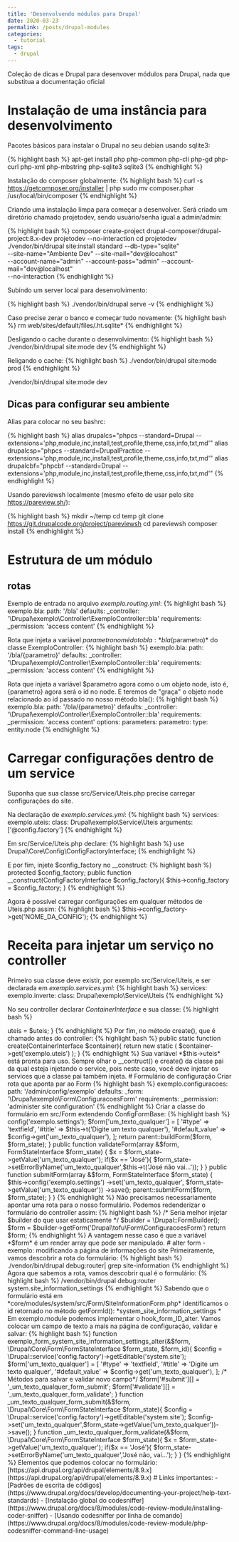 ```yaml
---
title: 'Desenvolvendo módulos para Drupal'
date: 2020-03-23
permalink: /posts/drupal-modules
categories:
  - tutorial
tags:
  - drupal
---
```


Coleção de dicas e Drupal para desenvover módulos para Drupal, nada que
substitua a documentação oficial

# Instalação de uma instância para desenvolvimento

Pacotes básicos para instalar o Drupal no seu debian usando sqlite3:

{% highlight bash %}
apt-get install php php-common php-cli php-gd php-curl php-xml php-mbstring php-sqlite3 sqlite3
{% endhighlight %}

Instalação do composer globalmente:
{% highlight bash %}
curl -s https://getcomposer.org/installer | php
sudo mv composer.phar /usr/local/bin/composer
{% endhighlight %}

Criando uma instalação limpa para começar a desenvolver. Será criado um
diretório chamado projetodev, sendo usuário/senha igual a admin/admin:

{% highlight bash %}
composer create-project drupal-composer/drupal-project:8.x-dev projetodev --no-interaction
cd projetodev
./vendor/bin/drupal site:install standard --db-type="sqlite" \
       --site-name="Ambiente Dev" --site-mail="dev@locahost" \
       --account-name="admin" --account-pass="admin" --account-mail="dev@localhost" \
       --no-interaction
{% endhighlight %}

Subindo um server local para desenvolvimento:

{% highlight bash %}
./vendor/bin/drupal serve -v
{% endhighlight %}

Caso precise zerar o banco e começar tudo novamente:
{% highlight bash %}
rm web/sites/default/files/.ht.sqlite*
{% endhighlight %}

Desligando o cache durante o desenvolvimento:
{% highlight bash %}
./vendor/bin/drupal site:mode dev
{% endhighlight %}

Religando o cache:
{% highlight bash %}
./vendor/bin/drupal site:mode prod
{% endhighlight %}

./vendor/bin/drupal site:mode dev

## Dicas para configurar seu ambiente

Alias para colocar no seu bashrc:

{% highlight bash %}
alias drupalcs="phpcs --standard=Drupal --extensions='php,module,inc,install,test,profile,theme,css,info,txt,md'" 
alias drupalcsp="phpcs --standard=DrupalPractice --extensions='php,module,inc,install,test,profile,theme,css,info,txt,md'" 
alias drupalcbf="phpcbf --standard=Drupal --extensions='php,module,inc,install,test,profile,theme,css,info,txt,md'"
{% endhighlight %}

Usando pareviewsh localmente (mesmo efeito de usar
pelo site https://pareview.sh/):

{% highlight bash %}
mkdir ~/temp
cd temp
git clone https://git.drupalcode.org/project/pareviewsh
cd pareviewsh
composer install
{% endhighlight %}

# Estrutura de um módulo

## rotas
Exemplo de entrada no arquivo *exemplo.routing.yml*:
{% highlight bash %}
exemplo.bla:
  path: '/bla'
  defaults:
    _controller: '\Drupal\exemplo\Controller\ExemploController::bla'
  requirements:
    _permission: 'access content'
{% endhighlight %}

Rota que injeta a variável $parametro no médoto bla: 
*bla($parametro)* do classe ExemploController:
{% highlight bash %}
exemplo.bla:
  path: '/bla/{parametro}'
  defaults:
    _controller: '\Drupal\exemplo\Controller\ExemploController::bla'
  requirements:
    _permission: 'access content'
{% endhighlight %}

Rota que injeta a variável $parametro agora como o um objeto node,
isto é, {parametro} agora será o id no node. E teremos de "graça"
o objeto node relacionado ao id passado no nosso método bla():
{% highlight bash %}
exemplo.bla:
  path: '/bla/{parametro}'
  defaults:
    _controller: '\Drupal\exemplo\Controller\ExemploController::bla'
  requirements:
    _permission: 'access content'
  options:
    parameters:
      parametro:
        type: entity:node
{% endhighlight %}

# Carregar configurações dentro de um service

Suponha que sua classe src/Service/Uteis.php precise
carregar configurações do site.

Na declaração de *exemplo.services.yml*:
{% highlight bash %}
services:
  exemplo.uteis:
    class: Drupal\exemplo\Service\Uteis
    arguments: ['@config.factory']
{% endhighlight %}

Em src/Service/Uteis.php declare:
{% highlight bash %}
use Drupal\Core\Config\ConfigFactoryInterface;
{% endhighlight %}

E por fim, injete $config_factory no __construct:
{% highlight bash %}
protected $config_factory;
public function __construct(ConfigFactoryInterface $config_factory){
  $this->config_factory = $config_factory;
}
{% endhighlight %}

Agora é possível carregar configurações em qualquer métodos
de Uteis.php assim:
{% highlight bash %}
$this->config_factory->get('NOME_DA_CONFIG');
{% endhighlight %}

# Receita para injetar um serviço no controller

Primeiro sua classe deve existir, por exemplo src/Service/Uteis,
e ser declarada em *exemplo.services.yml*:
{% highlight bash %}
services:
  exemplo.inverte:
    class: Drupal\exemplo\Service\Uteis
{% endhighlight %}

No seu controller declarar *ContainerInterface* e sua classe:
{% highlight bash %}
<?
...
use Symfony\Component\DependencyInjection\ContainerInterface;
use Drupal\exemplo\Service\Uteis;
{% endhighlight %}

No __construct do controller receber a classe como paramêtro numa variável
local:
{% highlight bash %}
protected $uteis;
public function __construct(Uteis $uteis){
  $this->uteis = $uteis;
}
{% endhighlight %}

Por fim, no método create(), que é chamado antes do controller:
{% highlight bash %}
public static function create(ContainerInterface $container){
  return new static (
    $container->get('exemplo.uteis')
  );
}
{% endhighlight %}
Sua variável *$this->uteis* está pronta para uso.
Sempre olhar o __contruct() e create() da classe pai da qual 
esteja injetando o service, pois neste caso, você deve injetar os
services que a classe pai também injeta.

# Formulário de configuração

Criar rota que aponta par ao Form
{% highlight bash %}
exemplo.configuracoes:
  path: '/admin/config/exemplo'
  defaults:
    _form: '\Drupal\exemplo\Form\ConfiguracoesForm'
  requirements:
    _permission: 'administer site configuration'
{% endhighlight %}

Criar a classe do formulário em src/Form 
extendendo ConfigFormBase:

{% highlight bash %}
<?php

namespace Drupal\exemplo\Form;

use Drupal\Core\Form\ConfigFormBase;
use Drupal\Core\Form\FormStateInterface;

class ConfiguracoesForm extends ConfigFormBase {

  public function getFormId() {
    return 'exemplo_admin_settings';
  }

  protected function getEditableConfigNames() {
    return [
      'exemplo.settings',
    ];
  }

  public function buildForm(array $form, FormStateInterface $form_state) {
    $config = $this->config('exemplo.settings');
    $form['um_texto_qualquer'] = [
      '#type' => 'textfield',
      '#title' => $this->t('Digite um texto qualquer'),
      '#default_value' => $config->get('um_texto_qualquer'),
    ];
    return parent::buildForm($form, $form_state);
  }

  public function validateForm(array &$form, FormStateInterface $form_state) {
    $x = $form_state->getValue('um_texto_qualquer');
    if($x == 'José'){
      $form_state->setErrorByName('um_texto_qualquer',$this->t('José não vai...'));
    }
  }

  public function submitForm(array &$form, FormStateInterface $form_state) {
    $this->config('exemplo.settings')
      ->set('um_texto_qualquer', $form_state->getValue('um_texto_qualquer'))
      ->save();
    parent::submitForm($form, $form_state);
  }

}
{% endhighlight %}

Não precisamos necessariamente apontar uma rota para o nosso
formulário. Podemos redenderizar o formulário do controller assim:
{% highlight bash %}
/* Seria melhor injetar $builder do que usar estaticamente */
$builder = \Drupal::FormBuilder(); 
$form = $builder->getForm('Drupal\tofu\Form\ConfiguracoesForm')
return $form;
{% endhighlight %}
A vantagem nesse caso é que a variável *$form* é um render array
que pode ser manipulado.

# alter form - exemplo: modificando a página de informações do site

Primeiramente, vamos descobrir a rota do formulário:

{% highlight bash %}
./vendor/bin/drupal debug:router| grep site-information
{% endhighlight %}

Agora que sabemos a rota, vamos descobrir qual é o formulário:
{% highlight bash %}
/vendor/bin/drupal debug:router system.site_information_settings
{% endhighlight %}

Sabendo que o formulário está em *core/modules/system/src/Form/SiteInformationForm.php* 
identificamos o id retornado no método getFormId(): *system_site_information_settings *

Em exemplo.module podemos implementar o hook_form_ID_alter.
Vamos colocar um campo de texto a mais na página de configuração, validar
e salvar:
{% highlight bash %}
function exemplo_form_system_site_information_settings_alter(&$form, \Drupal\Core\Form\FormStateInterface $form_state, $form_id){
    $config = \Drupal::service('config.factory')->getEditable('system.site');
    $form['um_texto_qualquer'] = [
      '#type' => 'textfield',
      '#title' => 'Digite um texto qualquer',
      '#default_value' => $config->get('um_texto_qualquer'),
    ];
    /* Métodos para salvar e validar novo campo*/
    $form['#submit'][] = '_um_texto_qualquer_form_submit';
    $form['#validate'][] = '_um_texto_qualquer_form_validate';
}

function _um_texto_qualquer_form_submit(&$form, \Drupal\Core\Form\FormStateInterface $form_state){
    $config = \Drupal::service('config.factory')->getEditable('system.site');
    $config->set('um_texto_qualquer',$form_state->getValue('um_texto_qualquer'))->save();
}

function _um_texto_qualquer_form_validate(&$form, \Drupal\Core\Form\FormStateInterface $form_state){

    $x = $form_state->getValue('um_texto_qualquer');
    if($x == 'José'){
      $form_state->setErrorByName('um_texto_qualquer','José não, vai...');
    }
}
{% endhighlight %}

Elementos que podemos colocar no formulário:
[https://api.drupal.org/api/drupal/elements/8.9.x](https://api.drupal.org/api/drupal/elements/8.9.x)

# Links importantes:

 - [Padrões de escrita de códigos](https://www.drupal.org/docs/develop/documenting-your-project/help-text-standards)
 - [Instalação global do codesniffer](https://www.drupal.org/docs/8/modules/code-review-module/installing-coder-sniffer)
 - [Usando codesniffer por linha de comando](https://www.drupal.org/docs/8/modules/code-review-module/php-codesniffer-command-line-usage)


